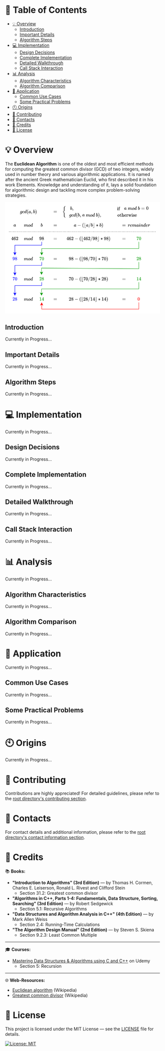# &#128209; Table of Contents
- [💡 Overview](#-overview)
  - [Introduction](#introduction)
  - [Important Details](#important-details)
  - [Algorithm Steps](#algorithm-steps)
- [💻 Implementation](#-implementation)
  - [Design Decisions](#design-decisions)
  - [Complete Implementation](#complete-implementation)
  - [Detailed Walkthrough](#detailed-walkthrough)
  - [Call Stack Interaction](#call-stack-interaction)
- [📊 Analysis](#-analysis)
  - [Algorithm Characteristics](#algorithm-characteristics)
  - [Algorithm Comparison](#algorithm-comparison)
- [📝 Application](#-application)
  - [Common Use Cases](#common-use-cases)
  - [Some Practical Problems](#some-practical-problems)
- [🕙 Origins](#-origins)
- [🤝 Contributing](#-contributing)
- [📧 Contacts](#-contacts)
- [🙏 Credits](#-credits)
- [🔏 License](#-license)



# &#128161; Overview
The **Euclidean Algorithm** is one of the oldest and most efficient methods for computing the greatest common divisor (GCD) of two integers, widely used in number theory and various algorithmic applications. It is named after the ancient Greek mathematician Euclid, who first described it in his work Elements. Knowledge and understanding of it, lays a solid foundation for algorithmic design and tackling more complex problem-solving strategies.
<p align="center"><img src="./Images/EuclideanAlgorithm.png"/></p>



## Introduction
Currently in Progress...


## Important Details
Currently in Progress...


## Algorithm Steps
Currently in Progress...


# &#x1F4BB; Implementation
Currently in Progress...


## Design Decisions
Currently in Progress...


## Complete Implementation
Currently in Progress...



## Detailed Walkthrough
Currently in Progress...


## Call Stack Interaction
Currently in Progress...



# &#128202; Analysis
Currently in Progress...


## Algorithm Characteristics
Currently in Progress...


## Algorithm Comparison
Currently in Progress...



# &#128221; Application
Currently in Progress...


## Common Use Cases
Currently in Progress...



## Some Practical Problems
Currently in Progress...



# &#x1F559; Origins
Currently in Progress...



# &#129309; Contributing
Contributions are highly appreciated! For detailed guidelines, please refer to the [root directory's contributing section](../../../#-contributing).



# &#128231; Contacts
For contact details and additional information, please refer to the [root directory's contact information section](../../../#-contacts).



# &#128591; Credits
&#128218; **Books:**
- **"Introduction to Algorithms" (3rd Edition)** — by Thomas H. Cormen, Charles E. Leiserson, Ronald L. Rivest and Clifford Stein
  - Section 31.2: Greatest common divisor
- **"Algorithms in C++, Parts 1-4: Fundamentals, Data Structure, Sorting, Searching" (3rd Edition)** — by Robert Sedgewick
  - Section 5.1: Recursive Algorithms
- **"Data Structures and Algorithm Analysis in C++" (4th Edition)** — by Mark Allen Weiss
  - Section 2.4: Running-Time Calculations
- **"The Algorithm Design Manual" (2nd Edition)** — by Steven S. Skiena
  - Section 9.2.3: Least Common Multiple

---
&#127891; **Courses:**
- [Mastering Data Structures & Algorithms using C and C++](https://www.udemy.com/course/datastructurescncpp/) on Udemy
   - Section 5: Recursion

---
&#127760; **Web-Resources:**
- [Euclidean algorithm](https://en.wikipedia.org/wiki/Euclidean_algorithm) (Wikipedia)
- [Greatest common divisor](https://en.wikipedia.org/wiki/Greatest_common_divisor) (Wikipedia)



# &#128271; License
This project is licensed under the MIT License — see the [LICENSE](https://github.com/vezzolter/DSA/blob/main/LICENSE) file for details.

[![License: MIT](https://img.shields.io/badge/License-MIT-yellow.svg)](https://opensource.org/licenses/MIT)